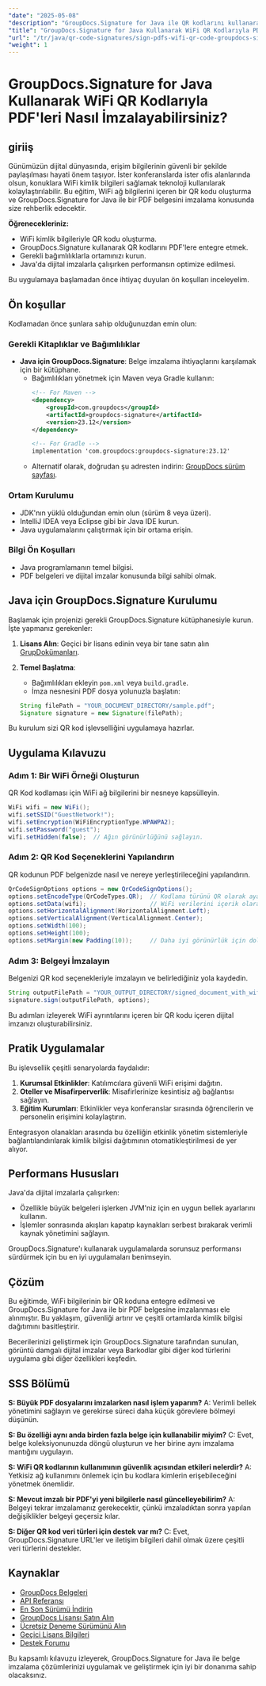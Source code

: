 ```yaml
---
"date": "2025-05-08"
"description": "GroupDocs.Signature for Java ile QR kodlarını kullanarak WiFi kimlik bilgilerini PDF'e sorunsuz bir şekilde nasıl entegre edeceğinizi öğrenin. Belge güvenliğini ve kolaylığını artırın."
"title": "GroupDocs.Signature for Java Kullanarak WiFi QR Kodlarıyla PDF'leri Nasıl İmzalayabilirsiniz?"
"url": "/tr/java/qr-code-signatures/sign-pdfs-wifi-qr-code-groupdocs-signature-java/"
"weight": 1
---
```


# GroupDocs.Signature for Java Kullanarak WiFi QR Kodlarıyla PDF'leri Nasıl İmzalayabilirsiniz?

## giriiş

Günümüzün dijital dünyasında, erişim bilgilerinin güvenli bir şekilde paylaşılması hayati önem taşıyor. İster konferanslarda ister ofis alanlarında olsun, konuklara WiFi kimlik bilgileri sağlamak teknoloji kullanılarak kolaylaştırılabilir. Bu eğitim, WiFi ağ bilgilerini içeren bir QR kodu oluşturma ve GroupDocs.Signature for Java ile bir PDF belgesini imzalama konusunda size rehberlik edecektir.

**Öğrenecekleriniz:**
- WiFi kimlik bilgileriyle QR kodu oluşturma.
- GroupDocs.Signature kullanarak QR kodlarını PDF'lere entegre etmek.
- Gerekli bağımlılıklarla ortamınızı kurun.
- Java'da dijital imzalarla çalışırken performansın optimize edilmesi.

Bu uygulamaya başlamadan önce ihtiyaç duyulan ön koşulları inceleyelim.

## Ön koşullar

Kodlamadan önce şunlara sahip olduğunuzdan emin olun:

### Gerekli Kitaplıklar ve Bağımlılıklar

- **Java için GroupDocs.Signature**: Belge imzalama ihtiyaçlarını karşılamak için bir kütüphane.
  - Bağımlılıkları yönetmek için Maven veya Gradle kullanın:
    ```xml
    <!-- For Maven -->
    <dependency>
        <groupId>com.groupdocs</groupId>
        <artifactId>groupdocs-signature</artifactId>
        <version>23.12</version>
    </dependency>

    <!-- For Gradle -->
    implementation 'com.groupdocs:groupdocs-signature:23.12'
    ```
  - Alternatif olarak, doğrudan şu adresten indirin: [GroupDocs sürüm sayfası](https://releases.groupdocs.com/signature/java/).

### Ortam Kurulumu

- JDK'nın yüklü olduğundan emin olun (sürüm 8 veya üzeri).
- IntelliJ IDEA veya Eclipse gibi bir Java IDE kurun.
- Java uygulamalarını çalıştırmak için bir ortama erişin.

### Bilgi Ön Koşulları

- Java programlamanın temel bilgisi.
- PDF belgeleri ve dijital imzalar konusunda bilgi sahibi olmak.

## Java için GroupDocs.Signature Kurulumu

Başlamak için projenizi gerekli GroupDocs.Signature kütüphanesiyle kurun. İşte yapmanız gerekenler:

1. **Lisans Alın**: Geçici bir lisans edinin veya bir tane satın alın [GrupDokümanları](https://purchase.groupdocs.com/).
2. **Temel Başlatma**:
    - Bağımlılıkları ekleyin `pom.xml` veya `build.gradle`.
    - İmza nesnesini PDF dosya yolunuzla başlatın:

    ```java
    String filePath = "YOUR_DOCUMENT_DIRECTORY/sample.pdf";
    Signature signature = new Signature(filePath);
    ```

Bu kurulum sizi QR kod işlevselliğini uygulamaya hazırlar.

## Uygulama Kılavuzu

### Adım 1: Bir WiFi Örneği Oluşturun

QR Kod kodlaması için WiFi ağ bilgilerini bir nesneye kapsülleyin.

```java
WiFi wifi = new WiFi();
wifi.setSSID("GuestNetwork!");
wifi.setEncryption(WiFiEncryptionType.WPAWPA2);
wifi.setPassword("guest");
wifi.setHidden(false);  // Ağın görünürlüğünü sağlayın.
```

### Adım 2: QR Kod Seçeneklerini Yapılandırın

QR kodunun PDF belgenizde nasıl ve nereye yerleştirileceğini yapılandırın.

```java
QrCodeSignOptions options = new QrCodeSignOptions();
options.setEncodeType(QrCodeTypes.QR);  // Kodlama türünü QR olarak ayarlayın.
options.setData(wifi);                  // WiFi verilerini içerik olarak atayın.
options.setHorizontalAlignment(HorizontalAlignment.Left);
options.setVerticalAlignment(VerticalAlignment.Center);
options.setWidth(100);
options.setHeight(100);
options.setMargin(new Padding(10));     // Daha iyi görünürlük için dolgu ekleyin.
```

### Adım 3: Belgeyi İmzalayın

Belgenizi QR kod seçenekleriyle imzalayın ve belirlediğiniz yola kaydedin.

```java
String outputFilePath = "YOUR_OUTPUT_DIRECTORY/signed_document_with_wifi_qrcode.pdf";
signature.sign(outputFilePath, options);
```

Bu adımları izleyerek WiFi ayrıntılarını içeren bir QR kodu içeren dijital imzanızı oluşturabilirsiniz.

## Pratik Uygulamalar

Bu işlevsellik çeşitli senaryolarda faydalıdır:
1. **Kurumsal Etkinlikler**: Katılımcılara güvenli WiFi erişimi dağıtın.
2. **Oteller ve Misafirperverlik**: Misafirlerinize kesintisiz ağ bağlantısı sağlayın.
3. **Eğitim Kurumları**: Etkinlikler veya konferanslar sırasında öğrencilerin ve personelin erişimini kolaylaştırın.

Entegrasyon olanakları arasında bu özelliğin etkinlik yönetim sistemleriyle bağlantılandırılarak kimlik bilgisi dağıtımının otomatikleştirilmesi de yer alıyor.

## Performans Hususları

Java'da dijital imzalarla çalışırken:
- Özellikle büyük belgeleri işlerken JVM'niz için en uygun bellek ayarlarını kullanın.
- İşlemler sonrasında akışları kapatıp kaynakları serbest bırakarak verimli kaynak yönetimini sağlayın.

GroupDocs.Signature'ı kullanarak uygulamalarda sorunsuz performansı sürdürmek için bu en iyi uygulamaları benimseyin.

## Çözüm

Bu eğitimde, WiFi bilgilerinin bir QR koduna entegre edilmesi ve GroupDocs.Signature for Java ile bir PDF belgesine imzalanması ele alınmıştır. Bu yaklaşım, güvenliği artırır ve çeşitli ortamlarda kimlik bilgisi dağıtımını basitleştirir.

Becerilerinizi geliştirmek için GroupDocs.Signature tarafından sunulan, görüntü damgalı dijital imzalar veya Barkodlar gibi diğer kod türlerini uygulama gibi diğer özellikleri keşfedin.

## SSS Bölümü

**S: Büyük PDF dosyalarını imzalarken nasıl işlem yaparım?**
A: Verimli bellek yönetimini sağlayın ve gerekirse süreci daha küçük görevlere bölmeyi düşünün.

**S: Bu özelliği aynı anda birden fazla belge için kullanabilir miyim?**
C: Evet, belge koleksiyonunuzda döngü oluşturun ve her birine aynı imzalama mantığını uygulayın.

**S: WiFi QR kodlarının kullanımının güvenlik açısından etkileri nelerdir?**
A: Yetkisiz ağ kullanımını önlemek için bu kodlara kimlerin erişebileceğini yönetmek önemlidir.

**S: Mevcut imzalı bir PDF'yi yeni bilgilerle nasıl güncelleyebilirim?**
A: Belgeyi tekrar imzalamanız gerekecektir, çünkü imzaladıktan sonra yapılan değişiklikler belgeyi geçersiz kılar.

**S: Diğer QR kod veri türleri için destek var mı?**
C: Evet, GroupDocs.Signature URL'ler ve iletişim bilgileri dahil olmak üzere çeşitli veri türlerini destekler.

## Kaynaklar

- [GroupDocs Belgeleri](https://docs.groupdocs.com/signature/java/)
- [API Referansı](https://reference.groupdocs.com/signature/java/)
- [En Son Sürümü İndirin](https://releases.groupdocs.com/signature/java/)
- [GroupDocs Lisansı Satın Alın](https://purchase.groupdocs.com/buy)
- [Ücretsiz Deneme Sürümünü Alın](https://releases.groupdocs.com/signature/java/)
- [Geçici Lisans Bilgileri](https://purchase.groupdocs.com/temporary-license/)
- [Destek Forumu](https://forum.groupdocs.com/c/signature/)

Bu kapsamlı kılavuzu izleyerek, GroupDocs.Signature for Java ile belge imzalama çözümlerinizi uygulamak ve geliştirmek için iyi bir donanıma sahip olacaksınız.